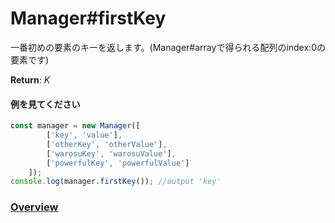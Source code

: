 # Manager#firstKey
一番初めの要素のキーを返します。(Manager#arrayで得られる配列のindex:0の要素です)  
  
**Return**: *K*

#### 例を見てください
```js  
const manager = new Manager([  
		['key', 'value'],  
		['otherKey', 'otherValue'],  
		['warosuKey', 'warosuValue'],  
		['powerfulKey', 'powerfulValue']  
	]);  
console.log(manager.firstKey()); //output 'key'
```    
  
### [Overview](https://github.com/Mametaro-discord/DataManager/blob/docs/Manager/overview.md)